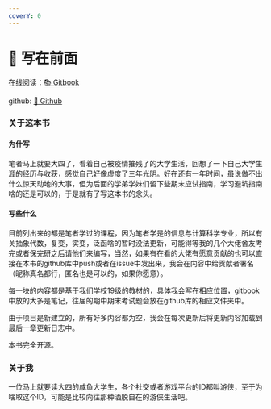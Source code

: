 ```yaml
---
coverY: 0
---
```


# 🐬 写在前面

在线阅读：[📚 Gitbook](https://1548715169.gitbook.io/untitled/) 

github: [📖 Github](https://github.com/zhaolonghui123/SudaMathLearning)




### 关于这本书

#### 为什写

笔者马上就要大四了，看着自己被疫情摧残了的大学生活，回想了一下自己大学生涯的经历与收获，感觉自己好像虚度了三年光阴。好在还有一年时间，虽说做不出什么惊天动地的大事，但为后面的学弟学妹们留下些期末应试指南，学习避坑指南啥的还是可以的，于是就有了写这本书的念头。

#### 写些什么

目前列出来的都是笔者学过的课程，因为笔者学是的信息与计算科学专业，所以有关抽象代数，复变，实变，泛函啥的暂时没法更新，可能得等我的几个大佬舍友考完或者保完研之后请他们来编写，当然，如果有在看的大佬有愿意贡献的也可以直接在本书的github库中push或者在issue中发出来，我会在内容中给贡献者署名（昵称真名都行，匿名也是可以的，如果你愿意）。

每一块的内容都是基于我们学校19级的教材的，具体我会写在相应位置，gitbook中放的大多是笔记，往届的期中期末考试题会放在github库的相应文件夹中。

由于项目是新建立的，所有好多内容都为空，我会在每次更新后将更新内容加载到最后一章更新日志中。

本书完全开源。

### 关于我

一位马上就要读大四的咸鱼大学生，各个社交或者游戏平台的ID都叫游侠，至于为啥取这个ID，可能是比较向往那种洒脱自在的游侠生活吧。
